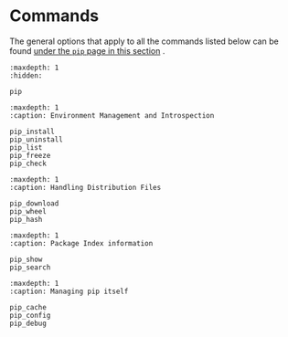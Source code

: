 # Commands

The general options that apply to all the commands listed below can be found [under the `pip` page in this section](pip)
.

```{toctree}
:maxdepth: 1
:hidden:

pip
```

```{toctree}
:maxdepth: 1
:caption: Environment Management and Introspection

pip_install
pip_uninstall
pip_list
pip_freeze
pip_check
```

```{toctree}
:maxdepth: 1
:caption: Handling Distribution Files

pip_download
pip_wheel
pip_hash
```

```{toctree}
:maxdepth: 1
:caption: Package Index information

pip_show
pip_search
```

```{toctree}
:maxdepth: 1
:caption: Managing pip itself

pip_cache
pip_config
pip_debug
```
